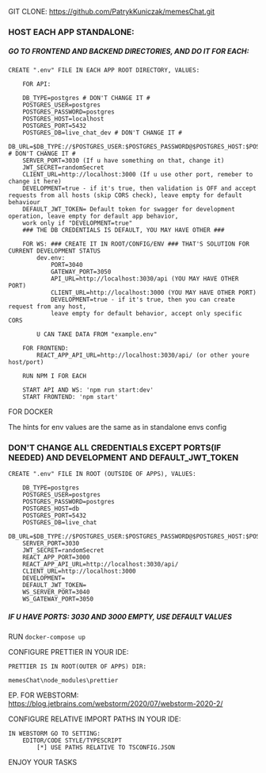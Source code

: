 GIT CLONE: https://github.com/PatrykKuniczak/memesChat.git

### HOST EACH APP STANDALONE:

##### GO TO FRONTEND AND BACKEND DIRECTORIES, AND DO IT FOR EACH:

    CREATE ".env" FILE IN EACH APP ROOT DIRECTORY, VALUES:
        
        FOR API:

        DB_TYPE=postgres # DON'T CHANGE IT #
        POSTGRES_USER=postgres
        POSTGRES_PASSWORD=postgres
        POSTGRES_HOST=localhost
        POSTGRES_PORT=5432
        POSTGRES_DB=live_chat_dev # DON'T CHANGE IT #
        DB_URL=$DB_TYPE://$POSTGRES_USER:$POSTGRES_PASSWORD@$POSTGRES_HOST:$POSTGRES_PORT/$POSTGRES_DB # DON'T CHANGE IT #
        SERVER_PORT=3030 (If u have something on that, change it)
        JWT_SECRET=randomSecret
        CLIENT_URL=http://localhost:3000 (If u use other port, remeber to change it here)
        DEVELOPMENT=true - if it's true, then validation is OFF and accept requests from all hosts (skip CORS check), leave empty for default behaviour
        DEFAULT_JWT_TOKEN= Default token for swagger for development operation, leave empty for default app behavior, 
        work only if "DEVELOPMENT=true"
        ### THE DB CREDENTIALS IS DEFAULT, YOU MAY HAVE OTHER ###

        FOR WS: ### CREATE IT IN ROOT/CONFIG/ENV ### THAT'S SOLUTION FOR CURRENT DEVELOPMENT STATUS
            dev.env:
                PORT=3040
                GATEWAY_PORT=3050
                API_URL=http://localhost:3030/api (YOU MAY HAVE OTHER PORT)
                CLIENT_URL=http://localhost:3000 (YOU MAY HAVE OTHER PORT)
                DEVELOPMENT=true - if it's true, then you can create request from any host,
                leave empty for default behavior, accept only specific CORS
    
            U CAN TAKE DATA FROM "example.env"

        FOR FRONTEND:
            REACT_APP_API_URL=http://localhost:3030/api/ (or other youre host/port)

        RUN NPM I FOR EACH
        
        START API AND WS: 'npm run start:dev'
        START FRONTEND: 'npm start'

FOR DOCKER

The hints for env values are the same as in standalone envs config

### DON'T CHANGE ALL CREDENTIALS EXCEPT PORTS(IF NEEDED) AND DEVELOPMENT AND DEFAULT_JWT_TOKEN

    CREATE ".env" FILE IN ROOT (OUTSIDE OF APPS), VALUES:

        DB_TYPE=postgres
        POSTGRES_USER=postgres
        POSTGRES_PASSWORD=postgres
        POSTGRES_HOST=db
        POSTGRES_PORT=5432
        POSTGRES_DB=live_chat
        DB_URL=$DB_TYPE://$POSTGRES_USER:$POSTGRES_PASSWORD@$POSTGRES_HOST:$POSTGRES_PORT/$POSTGRES_DB
        SERVER_PORT=3030
        JWT_SECRET=randomSecret
        REACT_APP_PORT=3000
        REACT_APP_API_URL=http://localhost:3030/api/
        CLIENT_URL=http://localhost:3000
        DEVELOPMENT=
        DEFAULT_JWT_TOKEN=
        WS_SERVER_PORT=3040
        WS_GATEWAY_PORT=3050

##### IF U HAVE PORTS: 3030 AND 3000 EMPTY, USE DEFAULT VALUES

RUN ```docker-compose up```

CONFIGURE PRETTIER IN YOUR IDE:

    PRETTIER IS IN ROOT(OUTER OF APPS) DIR:

    memesChat\node_modules\prettier

EP. FOR WEBSTORM:\
https://blog.jetbrains.com/webstorm/2020/07/webstorm-2020-2/

CONFIGURE RELATIVE IMPORT PATHS IN YOUR IDE:

    IN WEBSTORM GO TO SETTING:
        EDITOR/CODE STYLE/TYPESCRIPT
            [*] USE PATHS RELATIVE TO TSCONFIG.JSON

ENJOY YOUR TASKS